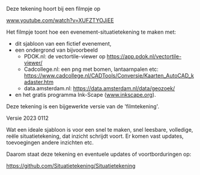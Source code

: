 
Deze tekening hoort bij een filmpje op

www.youtube.com/watch?v=XUFZTYOJiEE

Het filmpje toont hoe een evenement-situatietekening te maken met:

- dit sjabloon van een fictief evenement,
- een ondergrond van bijvoorbeeld
    - PDOK.nl: de vectortile-viewer op https://app.pdok.nl/vectortile-viewer/
    - Cadcollege.nl: een png met bomen, lantaarnpalen etc: https://www.cadcollege.nl/CADTools/Conversie/Kaarten_AutoCAD_kadaster.htm
    - data.amsterdam.nl: https://data.amsterdam.nl/data/geozoek/
- en het gratis programma Ink-Scape (www.inkscape.org).

Deze tekening is een bijgewerkte versie van de 'filmtekening'.

Versie 2023 0112

Wat een ideale sjabloon is voor een snel te maken, snel leesbare, volledige, reële situatietekening, dat inzicht schrijdt voort. Er komen vast updates, toevoegingen andere inzichten etc.

Daarom staat deze tekening en eventuele updates of voortborduringen op:

https://github.com/Situatietekening/Situatietekening
